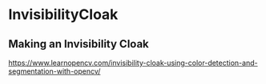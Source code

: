 # InvisibilityCloak
## Making an Invisibility Cloak
https://www.learnopencv.com/invisibility-cloak-using-color-detection-and-segmentation-with-opencv/
